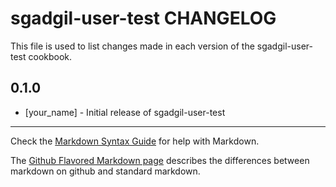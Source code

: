# sgadgil-user-test CHANGELOG

This file is used to list changes made in each version of the sgadgil-user-test cookbook.

## 0.1.0
- [your_name] - Initial release of sgadgil-user-test

- - -
Check the [Markdown Syntax Guide](http://daringfireball.net/projects/markdown/syntax) for help with Markdown.

The [Github Flavored Markdown page](http://github.github.com/github-flavored-markdown/) describes the differences between markdown on github and standard markdown.
